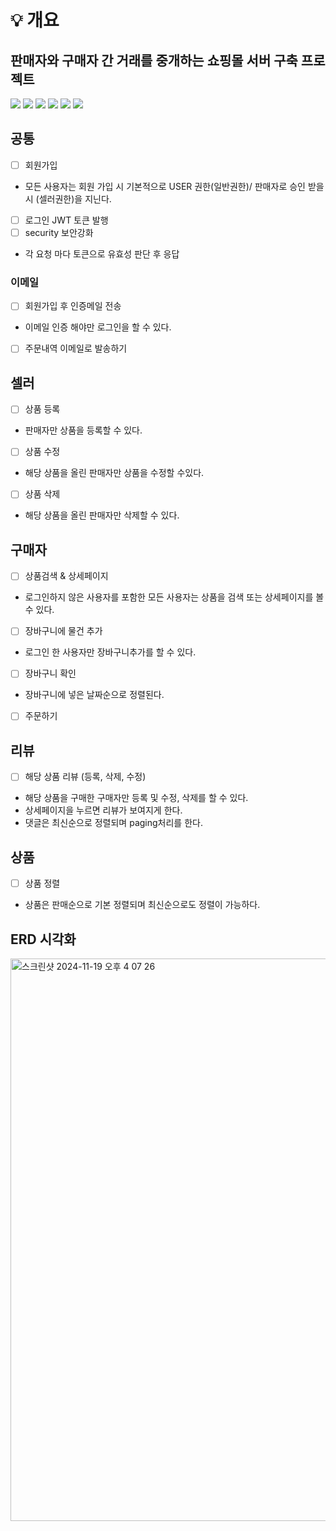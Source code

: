 # 💡 개요
## 판매자와 구매자 간 거래를 중개하는 쇼핑몰 서버 구축 프로젝트

<img src="https://img.shields.io/badge/Java-007396?style=flat-square&logo=Java&logoColor=white"/></a>
<img src="https://img.shields.io/badge/SpringBoot-6DB33F?style=flat-square&logo=SpringBoot&logoColor=white"/></a>
<img src ="https://img.shields.io/badge/MariaDB-003545?style=flat-square&logo=mariadb&logoColor=white"/></a>
<img src="https://img.shields.io/badge/AWS-232F3E?style=flat-square&logo=AmazonAWS&logoColor=white"/></a> 
<img src="https://img.shields.io/badge/-Swagger-%23Clojure?style=flat-square&logo=swagger&logoColor=white"/></a>
<img src="https://img.shields.io/badge/Postman-FF6C37?style=flat-square&logo=Postman&logoColor=white"/></a>

## 공통
- [ ] 회원가입
 - 모든 사용자는 회원 가입 시 기본적으로 USER 권한(일반권한)/ 판매자로 승인 받을시 (셀러권한)을 지닌다.
- [ ] 로그인 JWT 토큰 발행
- [ ] security 보안강화
 - 각 요청 마다 토큰으로 유효성 판단 후 응답 

### 이메일
- [ ] 회원가입 후 인증메일 전송
 - 이메일 인증 해야만 로그인을 할 수 있다.
- [ ] 주문내역 이메일로 발송하기


## 셀러
- [ ] 상품 등록
 - 판매자만 상품을 등록할 수 있다.
- [ ] 상품 수정
 - 해당 상품을 올린 판매자만 상품을 수정할 수있다.
- [ ] 상품 삭제
 - 해당 상품을 올린 판매자만 삭제할 수 있다. 
      
## 구매자 
- [ ] 상품검색 & 상세페이지
 - 로그인하지 않은 사용자를 포함한 모든 사용자는 상품을 검색 또는 상세페이지를 볼 수 있다.
- [ ] 장바구니에 물건 추가
 - 로그인 한 사용자만 장바구니추가를 할 수 있다.
- [ ] 장바구니 확인
 - 장바구니에 넣은 날짜순으로 정렬된다.
- [ ] 주문하기

## 리뷰 
- [ ] 해당 상품 리뷰 (등록, 삭제, 수정)
 - 해당 상품을 구매한 구매자만 등록 및 수정, 삭제를 할 수 있다.
 - 상세페이지을 누르면 리뷰가 보여지게 한다. 
 - 댓글은 최신순으로 정렬되며 paging처리를 한다.
 

## 상품
- [ ] 상품 정렬
 - 상품은 판매순으로 기본 정렬되며 최신순으로도 정렬이 가능하다.

## ERD 시각화 
<img width="900" alt="스크린샷 2024-11-19 오후 4 07 26" src="https://github.com/user-attachments/assets/4a1b3f29-c014-4534-9cdc-5066aba1e8fb">



